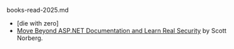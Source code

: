 books-read-2025.md

- [die with zero]
- [Move Beyond ASP.NET Documentation and Learn Real Security](https://link.springer.com/book/10.1007/979-8-8688-0494-6) by Scott Norberg.